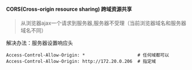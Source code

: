 #### CORS(Cross-origin resource sharing) 跨域资源共享
> 从浏览器ajax一个请求到服务器,服务器不受理（当前浏览器域名和服务器域名不同）

解决办法：服务器设置响应头
```
Access-Control-Allow-Origin: *                    # 任何域都可以
Access-Control-Allow-Origin: http://172.20.0.206  # 指定域
```

